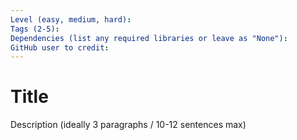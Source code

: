 ```yaml
---
Level (easy, medium, hard):
Tags (2-5):
Dependencies (list any required libraries or leave as "None"):
GitHub user to credit:
---
```


# Title

Description (ideally 3 paragraphs / 10-12 sentences max)
